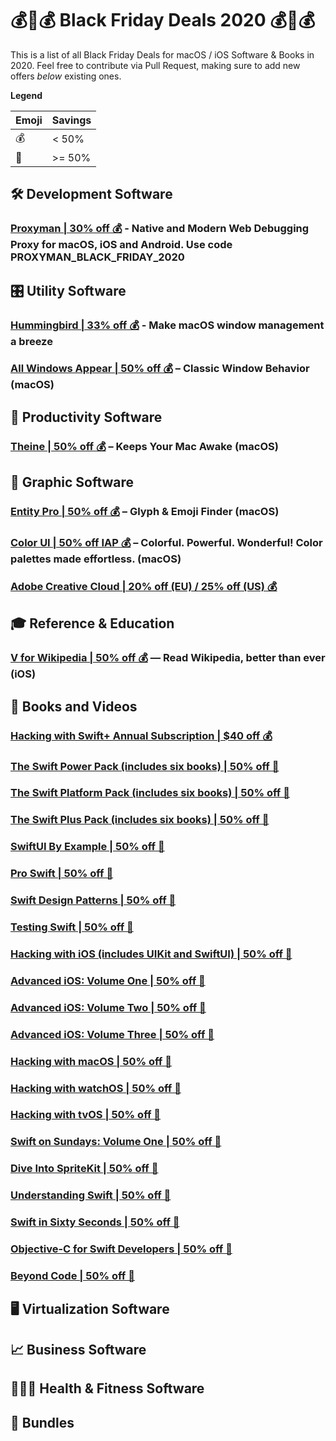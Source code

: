 # 💰💸💰 Black Friday Deals 2020 💰💸💰
This is a list of all Black Friday Deals for macOS / iOS Software & Books in 2020. Feel free to contribute via Pull Request, making sure to add new offers *below* existing ones.

**Legend**

| Emoji | Savings |
|-----|---|
| 💰 | < 50% |
| 💸 | >= 50% |


## 🛠 Development Software

### [Proxyman | 30% off 💰](https://proxyman.io) - Native and Modern Web Debugging Proxy for macOS, iOS and Android. Use code **PROXYMAN_BLACK_FRIDAY_2020**

## 🎛 Utility Software

### [Hummingbird | 33% off 💰](https://hbird.app) - Make macOS window management a breeze

### [All Windows Appear | 50% off 💰](https://apps.apple.com/app/id1494564769) – Classic Window Behavior (macOS)

## 📌 Productivity Software

### [Theine | 50% off 💰](https://apps.apple.com/app/id955848755) – Keeps Your Mac Awake (macOS)

## 🎨 Graphic Software

### [Entity Pro | 50% off 💰](https://apps.apple.com/app/id1503988785) – Glyph & Emoji Finder (macOS)

### [Color UI | 50% off IAP 💰](https://apps.apple.com/app/id1092899208) – Colorful. Powerful. Wonderful! Color palettes made effortless. (macOS)

### [Adobe Creative Cloud | 20% off (EU) / 25% off (US) 💰](https://www.adobe.com/creativecloud.html)

## 🎓 Reference & Education

### [V for Wikipedia | 50% off 💰](https://apps.apple.com/app/id993435362) — Read Wikipedia, better than ever (iOS)

## 📖 Books and Videos

### [Hacking with Swift+ Annual Subscription | $40 off 💰](https://gumroad.com/l/hws-subscription?yearly=true)
### [The Swift Power Pack (includes six books) | 50% off 💸](https://gumroad.com/l/swift-power-pack/blackfriday20)
### [The Swift Platform Pack (includes six books) | 50% off 💸](https://gumroad.com/l/swift-platform-pack/blackfriday20)
### [The Swift Plus Pack (includes six books) | 50% off 💸](https://gumroad.com/l/swift-plus-pack/blackfriday20)
### [SwiftUI By Example | 50% off 💸](https://gumroad.com/l/swiftui/blackfriday20)
### [Pro Swift | 50% off 💸](https://gumroad.com/l/proswift/blackfriday20)
### [Swift Design Patterns | 50% off 💸](https://gumroad.com/l/swift-design-patterns/blackfriday20)
### [Testing Swift | 50% off 💸](https://gumroad.com/l/testing-swift/blackfriday20)
### [Hacking with iOS (includes UIKit and SwiftUI) | 50% off 💸](https://gumroad.com/l/hws-book-pack/blackfriday20)
### [Advanced iOS: Volume One | 50% off 💸](https://gumroad.com/l/advanced-ios-1/blackfriday20)
### [Advanced iOS: Volume Two | 50% off 💸](https://gumroad.com/l/advanced-ios-2/blackfriday20)
### [Advanced iOS: Volume Three | 50% off 💸](https://gumroad.com/l/advanced-ios-3/blackfriday20)
### [Hacking with macOS | 50% off 💸](https://gumroad.com/l/hwmacos/blackfriday20)
### [Hacking with watchOS | 50% off 💸](https://gumroad.com/l/hwwatchos/blackfriday20)
### [Hacking with tvOS | 50% off 💸](https://gumroad.com/l/hwtvos/blackfriday20)
### [Swift on Sundays: Volume One | 50% off 💸](https://gumroad.com/l/swift-on-sundays-1/blackfriday20)
### [Dive Into SpriteKit | 50% off 💸](https://gumroad.com/l/dive-into-spritekit/blackfriday20)
### [Understanding Swift | 50% off 💸](https://gumroad.com/l/understanding-swift/blackfriday20)
### [Swift in Sixty Seconds | 50% off 💸](https://gumroad.com/l/sixty/blackfriday20)
### [Objective-C for Swift Developers | 50% off 💸](https://gumroad.com/l/objcswift/blackfriday20)
### [Beyond Code | 50% off 💸](https://gumroad.com/l/beyondcode/blackfriday20)

## 🖥 Virtualization Software

## 📈 Business Software

## 🏃🏻‍♀️ Health & Fitness Software

## 🎁 Bundles

